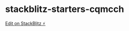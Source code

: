 # stackblitz-starters-cqmcch

[Edit on StackBlitz ⚡️](https://stackblitz.com/edit/stackblitz-starters-cqmcch)